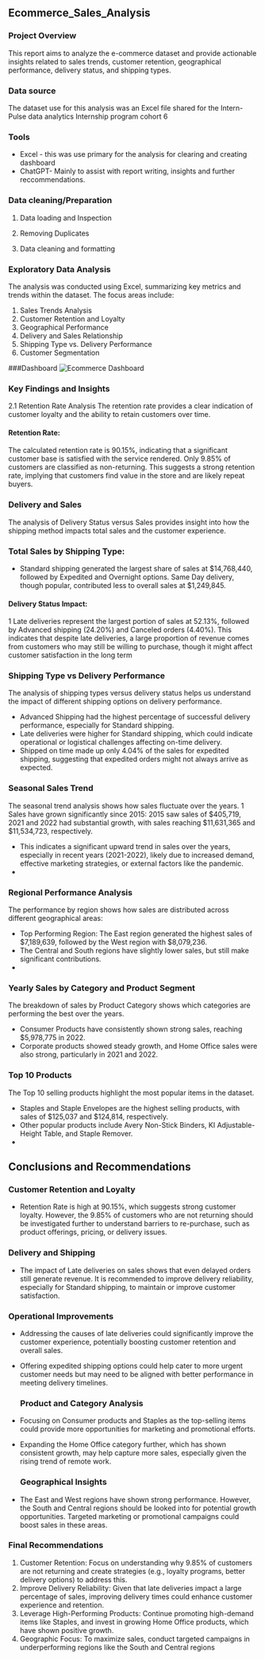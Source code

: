 ## Ecommerce_Sales_Analysis

 ### Project Overview
 
This report aims to analyze the e-commerce dataset and provide actionable insights related to sales trends, customer retention, geographical performance, delivery status, and shipping types. 

### Data source
The dataset use for this analysis was an Excel file shared for the Intern-Pulse data analytics Internship program cohort 6
### Tools
- Excel - this was use primary for the analysis for clearing and creating dashboard
- ChatGPT- Mainly to assist with report writing, insights and further reccommendations.

### Data cleaning/Preparation
1. Data loading and Inspection

2. Removing Duplicates
3. Data cleaning and formatting

### Exploratory Data Analysis
The analysis was conducted using Excel, summarizing key metrics and trends within the dataset. The focus areas include:
1.	Sales Trends Analysis
2.	Customer Retention and Loyalty
3.	Geographical Performance
4.	Delivery and Sales Relationship
5.	Shipping Type vs. Delivery Performance
6.	Customer Segmentation
   
   ###Dashboard
   ![Ecommerce Dashboard](https://github.com/user-attachments/assets/da1bb532-fd83-48bf-98be-4f0915ee776b)
   

### Key Findings and Insights
2.1 Retention Rate Analysis
The retention rate provides a clear indication of customer loyalty and the ability to retain customers over time.
#### Retention Rate:
The calculated retention rate is 90.15%, indicating that a significant customer base is satisfied with the service rendered. Only 9.85% of customers are classified as non-returning.	This suggests a strong retention rate, implying that customers find value in the store and are likely repeat buyers.
### Delivery and Sales
The analysis of Delivery Status versus Sales provides insight into how the shipping method impacts total sales and the customer experience.
### Total Sales by Shipping Type:
- Standard shipping generated the largest share of sales at $14,768,440, followed by Expedited and Overnight options.
Same Day delivery, though popular, contributed less to overall sales at $1,249,845.
#### Delivery Status Impact:
1 Late deliveries represent the largest portion of sales at 52.13%, followed by Advanced shipping (24.20%) and Canceled orders (4.40%).
This indicates that despite late deliveries, a large proportion of revenue comes from customers who may still be willing to purchase, though it might affect customer satisfaction in the long term

### Shipping Type vs Delivery Performance
The analysis of shipping types versus delivery status helps us understand the impact of different shipping options on delivery performance.
- Advanced Shipping had the highest percentage of successful delivery performance, especially for Standard shipping.
- Late deliveries were higher for Standard shipping, which could indicate operational or logistical challenges affecting on-time delivery.
- Shipped on time made up only 4.04% of the sales for expedited shipping, suggesting that expedited orders might not always arrive as expected.
  
### Seasonal Sales Trend
The seasonal trend analysis shows how sales fluctuate over the years.
1  Sales have grown significantly since 2015: 
2015 saw sales of $405,719, 2021 and 2022 had substantial growth, with sales reaching $11,631,365 and $11,534,723, respectively.
- This indicates a significant upward trend in sales over the years, especially in recent years (2021-2022), likely due to increased demand, effective marketing strategies, or external factors like the pandemic.
- 
### Regional Performance Analysis
The performance by region shows how sales are distributed across different geographical areas:
- Top Performing Region: The East region generated the highest sales of $7,189,639, followed by the West region with $8,079,236.
- The Central and South regions have slightly lower sales, but still make significant contributions.
- 
### Yearly Sales by Category and Product Segment
The breakdown of sales by Product Category shows which categories are performing the best over the years.
- Consumer Products have consistently shown strong sales, reaching $5,978,775 in 2022.
- Corporate products showed steady growth, and Home Office sales were also strong, particularly in 2021 and 2022.
### Top 10 Products
The Top 10 selling products highlight the most popular items in the dataset.
- Staples and Staple Envelopes are the highest selling products, with sales of $125,037 and $124,814, respectively.
- Other popular products include Avery Non-Stick Binders, KI Adjustable-Height Table, and Staple Remover.
- 
## Conclusions and Recommendations
### Customer Retention and Loyalty
- 	Retention Rate is high at 90.15%, which suggests strong customer loyalty. However, the 9.85% of customers who are not returning should be investigated further to understand barriers to re-purchase, such as product offerings, pricing, or delivery issues.
###  Delivery and Shipping
- The impact of Late deliveries on sales shows that even delayed orders still generate revenue. It is recommended to improve delivery reliability, especially for Standard shipping, to maintain or improve customer satisfaction.
### Operational Improvements
- 	Addressing the causes of late deliveries could significantly improve the customer experience, potentially boosting customer retention and overall sales.
- Offering expedited shipping options could help cater to more urgent customer needs but may need to be aligned with better performance in meeting delivery timelines.
  
  ###  Product and Category Analysis
- Focusing on Consumer products and Staples as the top-selling items could provide more opportunities for marketing and promotional efforts.
- Expanding the Home Office category further, which has shown consistent growth, may help capture more sales, especially given the rising trend of remote work.
  
  ### Geographical Insights
- 	The East and West regions have shown strong performance. However, the South and Central regions should be looked into for potential growth opportunities. Targeted marketing or promotional campaigns could boost sales in these areas.

### Final Recommendations
1.	Customer Retention: Focus on understanding why 9.85% of customers are not returning and create strategies (e.g., loyalty programs, better delivery options) to address this.
2.	Improve Delivery Reliability: Given that late deliveries impact a large percentage of sales, improving delivery times could enhance customer experience and retention.
3.	Leverage High-Performing Products: Continue promoting high-demand items like Staples, and invest in growing Home Office products, which have shown positive growth.
4.	Geographic Focus: To maximize sales, conduct targeted campaigns in underperforming regions like the South and Central regions


